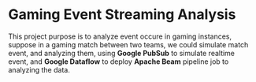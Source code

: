 # Gaming Event Streaming Analysis

This project purpose is to analyze event occure in gaming instances, suppose in a gaming match between two teams, we could simulate match event, and analyzing them,
using **Google PubSub** to simulate realtime event, and **Google Dataflow** to deploy **Apache Beam** pipeline job to analyzing the data.
